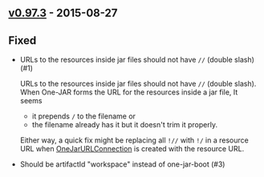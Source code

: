 ## [v0.97.3](https://github.com/Kevin-Lee/one-jar-boot/issues?q=is%3Aissue+milestone%3Amilestone1+is%3Aclosed) - 2015-08-27

## Fixed
* URLs to the resources inside jar files should not have `//` (double slash) (#1)
  
  URLs to the resources inside jar files should not have `//` (double slash).
  When One-JAR forms the URL for the resources inside a jar file, It seems
  * it prepends `/` to the filename or
  * the filename already has it but it doesn't trim it properly.
  
  Either way, a quick fix might be replacing all `!//` with `!/` in a resource URL when [OneJarURLConnection](/Kevin-Lee/one-jar-boot/blob/90ad7f7f4979dfd7074fa5e7ceffbff6a8684099/src/main/java/com/simontuffs/onejar/OneJarURLConnection.java#L28) is created with the resource URL.
* Should be artifactId "workspace" instead of one-jar-boot (#3)
